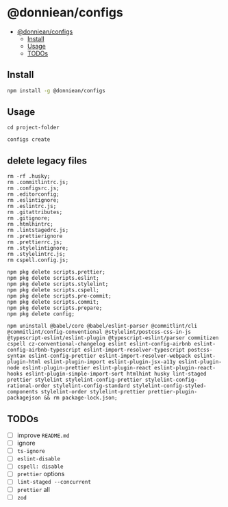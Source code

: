 # @donniean/configs

- [@donniean/configs](#donnieanconfigs)
  - [Install](#install)
  - [Usage](#usage)
  - [TODOs](#todos)

## Install

```sh
npm install -g @donniean/configs
```

## Usage

```shell
cd project-folder
```

```shell
configs create
```

## delete legacy files

```shell
rm -rf .husky;
rm .commitlintrc.js;
rm .configsrc.js;
rm .editorconfig;
rm .eslintignore;
rm .eslintrc.js;
rm .gitattributes;
rm .gitignore;
rm .htmlhintrc;
rm .lintstagedrc.js;
rm .prettierignore
rm .prettierrc.js;
rm .stylelintignore;
rm .stylelintrc.js;
rm cspell.config.js;

npm pkg delete scripts.prettier;
npm pkg delete scripts.eslint;
npm pkg delete scripts.stylelint;
npm pkg delete scripts.cspell;
npm pkg delete scripts.pre-commit;
npm pkg delete scripts.commit;
npm pkg delete scripts.prepare;
npm pkg delete config;

npm uninstall @babel/core @babel/eslint-parser @commitlint/cli @commitlint/config-conventional @stylelint/postcss-css-in-js @typescript-eslint/eslint-plugin @typescript-eslint/parser commitizen cspell cz-conventional-changelog eslint eslint-config-airbnb eslint-config-airbnb-typescript eslint-import-resolver-typescript postcss-syntax eslint-config-prettier eslint-import-resolver-webpack eslint-plugin-html eslint-plugin-import eslint-plugin-jsx-a11y eslint-plugin-node eslint-plugin-prettier eslint-plugin-react eslint-plugin-react-hooks eslint-plugin-simple-import-sort htmlhint husky lint-staged prettier stylelint stylelint-config-prettier stylelint-config-rational-order stylelint-config-standard stylelint-config-styled-components stylelint-order stylelint-prettier prettier-plugin-packagejson && rm package-lock.json;
```

## TODOs

- [ ] improve `README.md`
- [ ] ignore
- [ ] `ts-ignore`
- [ ] `eslint-disable`
- [ ] `cspell: disable`
- [ ] `prettier` options
- [ ] `lint-staged --concurrent`
- [ ] `prettier` all
- [ ] `zod`
